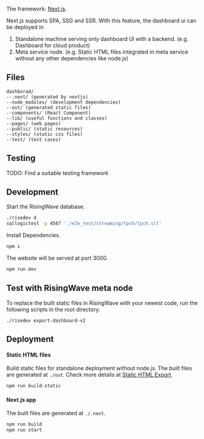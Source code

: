 The framework: [Next.js](https://nextjs.org).

Next.js supports SPA, SSG and SSR. With this feature, the dashboard ui can be deployed in
1. Standalone machine serving only dashboard UI with a backend. (e.g. Dashboard for cloud product)
2. Meta service node. (e.g. Static HTML files integrated in meta service without any other dependencies like node.js)

## Files
```
dashborad/
--.next/ (generated by nextjs)
--node_modules/ (development dependencies)
--out/ (generated static files)
--components/ (React Component)
--lib/ (useful functions and classes)
--pages/ (web pages)
--public/ (static resources)
--styles/ (static css files)
--test/ (test cases)
```

## Testing
TODO: Find a suitable testing framework

## Development
Start the RisingWave database.
```bash
./risedev d
sqllogictest -p 4567 './e2e_test/streaming/tpch/tpch.slt'
```
Install Dependencies.
```bash
npm i
```
The website will be served at port 3000.
```bash
npm run dev
```

## Test with RisingWave meta node
To replace the built static files in RisingWave with your newest code, 
run the following scripts in the root directory.
```
./risedev export-dashboard-v2
```


## Deployment
#### Static HTML files
Build static files for standalone deployment without node.js. The built files are generated at `./out`.
Check more details at [Static HTML Export](https://nextjs.org/docs/advanced-features/static-html-export).
```bash
npm run build-static
```

#### Next.js app
The built files are generated at `./.next`.
```bash
npm run build
npm run start
```